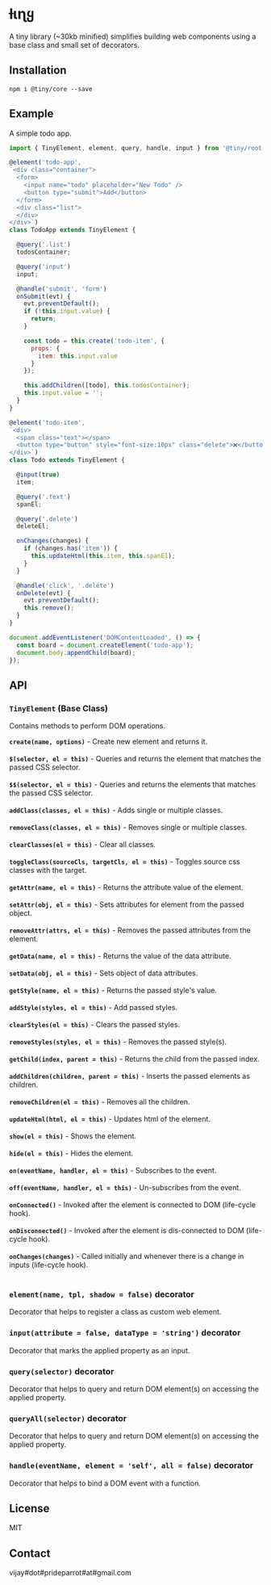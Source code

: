 # ƚιɳყ

A tiny library (~30kb minified) simplifies building web components using a base class and small set of decorators.

## Installation

```shell
npm i @tiny/core --save
```

## Example

A simple todo app.

```js
import { TinyElement, element, query, handle, input } from '@tiny/root';

@element('todo-app',
`<div class="container">
  <form>
    <input name="todo" placeholder="New Todo" />
    <button type="submit">Add</button>
  </form>
  <div class="list">
  </div>
</div>`)
class TodoApp extends TinyElement {

  @query('.list')
  todosContainer;

  @query('input')
  input;

  @handle('submit', 'form')
  onSubmit(evt) {
    evt.preventDefault();
    if (!this.input.value) {
      return;
    }

    const todo = this.create('todo-item', {
      props: {
        item: this.input.value
      }
    });

    this.addChildren([todo], this.todosContainer);
    this.input.value = '';
  }
}

@element('todo-item',
`<div>
  <span class="text"></span>
  <button type="button" style="font-size:10px" class="delete">❌</button>
</div>`)
class Todo extends TinyElement {

  @input(true)
  item;

  @query('.text')
  spanEl;

  @query('.delete')
  deleteEl;

  onChanges(changes) {
    if (changes.has('item')) {
      this.updateHtml(this.item, this.spanEl);
    }
  }

  @handle('click', '.delete')
  onDelete(evt) {
    evt.preventDefault();
    this.remove();
  }
}

document.addEventListener('DOMContentLoaded', () => {
  const board = document.createElement('todo-app');
  document.body.appendChild(board);
});
```

## API

### `TinyElement` (Base Class)

Contains methods to perform DOM operations.

**`create(name, options)`** - Create new element and returns it. <br><br>
**`$(selector, el = this)`** - Queries and returns the element that matches the passed CSS selector. <br><br>
**`$$(selector, el = this)`** - Queries and returns the elements that matches the passed CSS selector. <br><br>
**`addClass(classes, el = this)`** - Adds single or multiple classes. <br><br>
**`removeClass(classes, el = this)`** - Removes single or multiple classes. <br><br>
**`clearClasses(el = this)`** - Clear all classes. <br><br>
**`toggleClass(sourceCls, targetCls, el = this)`** - Toggles source css classes with the target. <br><br>
**`getAttr(name, el = this)`** - Returns the attribute value of the element. <br><br>
**`setAttr(obj, el = this)`** - Sets attributes for element from the passed object. <br><br>
**`removeAttr(attrs, el = this)`** - Removes the passed attributes from the element. <br><br>
**`getData(name, el = this)`** - Returns the value of the data attribute. <br><br>
**`setData(obj, el = this)`** - Sets object of data attributes. <br><br>
**`getStyle(name, el = this)`** - Returns the passed style's value. <br><br>
**`addStyle(styles, el = this)`** - Add passed styles. <br><br>
**`clearStyles(el = this)`** - Clears the passed styles. <br><br>
**`removeStyles(styles, el = this)`** - Removes the passed style(s). <br><br>
**`getChild(index, parent = this)`** - Returns the child from the passed index. <br><br>
**`addChildren(children, parent = this)`** - Inserts the passed elements as children. <br><br>
**`removeChildren(el = this)`** - Removes all the children. <br><br>
**`updateHtml(html, el = this)`** - Updates html of the element. <br><br>
**`show(el = this)`** - Shows the element. <br><br>
**`hide(el = this)`** - Hides the element. <br><br>
**`on(eventName, handler, el = this)`** - Subscribes to the event. <br><br>
**`off(eventName, handler, el = this)`** - Un-subscribes from the event. <br><br>
**`onConnected()`** - Invoked after the element is connected to DOM (life-cycle hook).<br><br>
**`onDisconnected()`** - Invoked after the element is dis-connected to DOM (life-cycle hook).<br><br>
**`onChanges(changes)`** - Called initially and whenever there is a change in inputs (life-cycle hook).<br><br>


### `element(name, tpl, shadow = false)` decorator

Decorator that helps to register a class as custom web element.


### `input(attribute = false, dataType = 'string')` decorator

Decorator that marks the applied property as an input.


### `query(selector)` decorator

Decorator that helps to query and return DOM element(s) on accessing the applied property.


### `queryAll(selector)` decorator

Decorator that helps to query and return DOM element(s) on accessing the applied property.


### `handle(eventName, element = 'self', all = false)` decorator

Decorator that helps to bind a DOM event with a function.


## License

MIT


## Contact

vijay#dot#prideparrot#at#gmail.com
